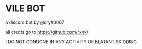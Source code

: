 # VILE BOT

a discord bot by glory#0007

all credts go to https://github.com/rxnk/

I DO NOT CONDONE IN ANY ACTIVITY OF BLATANT SKIDDING
